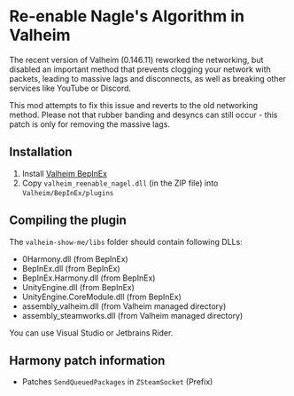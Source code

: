 ﻿# Re-enable Nagle's Algorithm in Valheim

The recent version of Valheim (0.146.11) reworked the networking, 
but disabled an important method that prevents clogging your network with packets, 
leading to massive lags and disconnects, as well as breaking other services like YouTube or Discord.

This mod attempts to fix this issue and reverts to the old networking method.
Please not that rubber banding and desyncs can still occur - this patch is only for removing the massive lags.

## Installation

1. Install [Valheim BepInEx](https://valheim.thunderstore.io/package/denikson/BepInExPack_Valheim/)
2. Copy `valheim_reenable_nagel.dll` (in the ZIP file) into `Valheim/BepInEx/plugins`

## Compiling the plugin

The `valheim-show-me/libs` folder should contain following DLLs:

* 0Harmony.dll (from BepInEx)
* BepInEx.dll (from BepInEx)
* BepInEx.Harmony.dll (from BepInEx)
* UnityEngine.dll (from BepInEx)
* UnityEngine.CoreModule.dll (from BepInEx)
* assembly_valheim.dll (from Valheim managed directory)
* assembly_steamworks.dll (from Valheim managed directory)

You can use Visual Studio or Jetbrains Rider.

## Harmony patch information

* Patches `SendQueuedPackages` in `ZSteamSocket` (Prefix)
